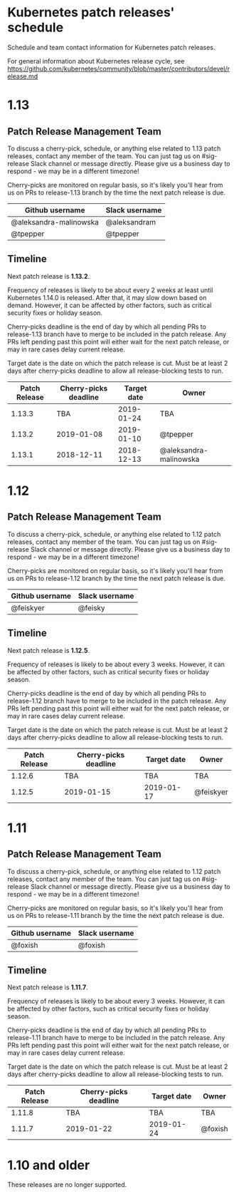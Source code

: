 # Kubernetes patch releases' schedule

Schedule and team contact information for Kubernetes patch releases.

For general information about Kubernetes release cycle, see https://github.com/kubernetes/community/blob/master/contributors/devel/release.md

# 1.13

## Patch Release Management Team

To discuss a cherry-pick, schedule, or anything else related to 1.13 patch releases,
contact any member of the team. You can just tag us on #sig-release Slack channel
or message directly. Please give us a business day to respond - we may be in a different timezone!

Cherry-picks are monitored on regular basis, so it's likely you'll hear
from us on PRs to release-1.13 branch by the time the next patch release is due.

| **Github username** | **Slack username** |
| --- | --- |
| @aleksandra-malinowska | @aleksandram |
| @tpepper | @tpepper |

## Timeline

Next patch release is **1.13.2**.

Frequency of releases is likely to be about every 2 weeks at least until Kubernetes 1.14.0
is released. After that, it may slow down based on demand. However, it can be affected
by other factors, such as critical security fixes or holiday season.

Cherry-picks deadline is the end of day by which all pending PRs to release-1.13
branch have to merge to be included in the patch release. Any PRs left pending past
this point will either wait for the next patch release, or may in rare cases
delay current release.

Target date is the date on which the patch release is cut. Must be at least 2
days after cherry-picks deadline to allow all release-blocking tests to run.

| **Patch Release** | **Cherry-picks deadline** | **Target date** | **Owner** |
| --- | --- | --- | --- |
| 1.13.3 | TBA | 2019-01-24 | TBA |
| 1.13.2 | 2019-01-08 | 2019-01-10 | @tpepper |
| 1.13.1 | 2018-12-11 | 2018-12-13 | @aleksandra-malinowska |

# 1.12

## Patch Release Management Team

To discuss a cherry-pick, schedule, or anything else related to 1.12 patch releases,
contact any member of the team. You can just tag us on #sig-release Slack channel
or message directly. Please give us a business day to respond - we may be in a different timezone!

Cherry-picks are monitored on regular basis, so it's likely you'll hear
from us on PRs to release-1.12 branch by the time the next patch release is due.

| **Github username** | **Slack username** |
| --- | --- |
| @feiskyer | @feisky |

## Timeline

Next patch release is **1.12.5**.

Frequency of releases is likely to be about every 3 weeks. However, it can be affected
by other factors, such as critical security fixes or holiday season.

Cherry-picks deadline is the end of day by which all pending PRs to release-1.12
branch have to merge to be included in the patch release. Any PRs left pending past
this point will either wait for the next patch release, or may in rare cases
delay current release.

Target date is the date on which the patch release is cut. Must be at least 2
days after cherry-picks deadline to allow all release-blocking tests to run.

| **Patch Release** | **Cherry-picks deadline** | **Target date** | **Owner** |
| --- | --- | --- | --- |
| 1.12.6 | TBA | TBA | TBA |
| 1.12.5 | 2019-01-15 | 2019-01-17 | @feiskyer |

# 1.11

## Patch Release Management Team

To discuss a cherry-pick, schedule, or anything else related to 1.12 patch releases,
contact any member of the team. You can just tag us on #sig-release Slack channel
or message directly. Please give us a business day to respond - we may be in a different timezone!

Cherry-picks are monitored on regular basis, so it's likely you'll hear
from us on PRs to release-1.11 branch by the time the next patch release is due.

| **Github username** | **Slack username** |
| --- | --- |
| @foxish | @foxish |

## Timeline

Next patch release is **1.11.7**.

Frequency of releases is likely to be about every 3 weeks. However, it can be affected
by other factors, such as critical security fixes or holiday season.

Cherry-picks deadline is the end of day by which all pending PRs to release-1.11
branch have to merge to be included in the patch release. Any PRs left pending past
this point will either wait for the next patch release, or may in rare cases
delay current release.

Target date is the date on which the patch release is cut. Must be at least 2
days after cherry-picks deadline to allow all release-blocking tests to run.

| **Patch Release** | **Cherry-picks deadline** | **Target date** | **Owner** |
| --- | --- | --- | --- |
| 1.11.8 | TBA | TBA | TBA |
| 1.11.7 | 2019-01-22 | 2019-01-24 | @foxish |

# 1.10 and older

These releases are no longer supported.
